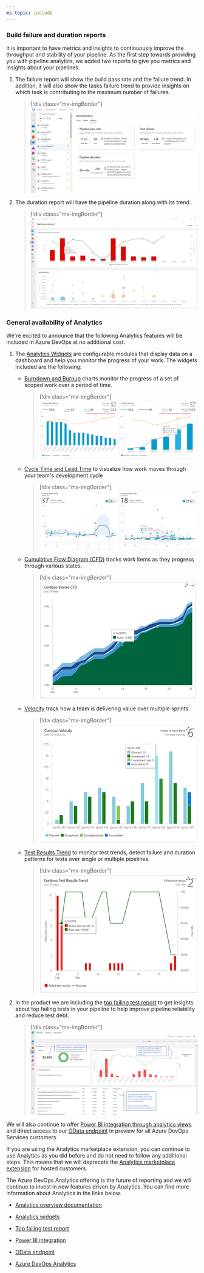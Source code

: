 ```yaml
---
ms.topic: include
---
```


### Build failure and duration reports

It is important to have metrics and insights to continuously improve the throughput and stability of your pipeline. As the first step towards providing you with pipeline analytics, we added two reports to give you metrics and insights about your pipelines.  

1. The failure report will show the build pass rate and the failure trend. In addition, it will also show the tasks failure trend to provide insights on which task is contributing to the maximum number of failures.

    > [!div class="mx-imgBorder"]
    > ![Build failure and duration reports.](../../media/150_22.png "Build failure and duration reports")

2. The duration report will have the pipeline duration along with its trend.

    > [!div class="mx-imgBorder"]
    > ![Pipeline duration report trend.](../../media/150_23.png "Pipeline duration report trend")

### General availability of Analytics

We're excited to announce that the following Analytics features will be included in Azure DevOps at no additional cost. 

1. The [Analytics Widgets](https://docs.microsoft.com/azure/devops/report/analytics/analytics-widgets?view=azure-devops) are configurable modules that display data on a dashboard and help you monitor the progress of your work. The widgets included are the following:

    * [Burndown and Burnup](https://docs.microsoft.com/azure/devops/report/dashboards/configure-burndown-burnup-widgets?toc=/azure/devops/report/analytics/toc.json&bc=/azure/devops/report/analytics/breadcrumb/toc.json&view=azure-devops) charts monitor the progress of a set of scoped work over a period of time.

        > [!div class="mx-imgBorder"]
        > ![Burndown and burnup charts.](../../media/150_16.png "Burndown and burnup charts")

    * [Cycle Time and Lead Time](https://docs.microsoft.com/azure/devops/report/dashboards/cycle-time-and-lead-time?toc=/azure/devops/report/analytics/toc.json&bc=/azure/devops/report/analytics/breadcrumb/toc.json&view=azure-devops) to visualize how work moves through your team's development cycle

        > [!div class="mx-imgBorder"]
        > ![Cycle Time and Lead Time.](../../media/150_17.png "Cycle Time and Lead Time")

    * [Cumulative Flow Diagram (CFD)](https://docs.microsoft.com/azure/devops/report/dashboards/cumulative-flow?toc=/azure/devops/report/analytics/toc.json&bc=/azure/devops/report/analytics/breadcrumb/toc.json&view=azure-devops) tracks work items as they progress through various states.

        > [!div class="mx-imgBorder"]
        > ![Cumulative Flow Diagram.](../../media/150_18.png "Cumulative Flow Diagram")

    * [Velocity](https://docs.microsoft.com/azure/devops/report/dashboards/team-velocity?toc=/azure/devops/report/analytics/toc.json&bc=/azure/devops/report/analytics/breadcrumb/toc.json&view=azure-devops) track how a team is delivering value over multiple sprints.

        > [!div class="mx-imgBorder"]
        > ![Velocity chart.](../../media/150_19.png "Velocity chart")

    * [Test Results Trend](https://docs.microsoft.com/azure/devops/report/dashboards/configure-test-results-trend?view=azure-devops) to monitor test trends, detect failure and duration patterns for tests over single or multiple pipelines.

        > [!div class="mx-imgBorder"]
        > ![Test results trend.](../../media/150_20.png "Test results trend")

2. In the product we are including the [top failing test report](https://docs.microsoft.com/azure/devops/pipelines/test/test-analytics?toc=/azure/devops/report/analytics/toc.json&bc=/azure/devops/report/analytics/breadcrumb/toc.json&view=azure-devops#view-test-analytics-for-builds) to get insights about top failing tests in your pipeline to help improve pipeline reliability and reduce test debt.

    > [!div class="mx-imgBorder"]
    > ![Test failure report.](../../media/150_21.png "Test failure report")

We will also continue to offer [Power BI integration through analytics views](https://docs.microsoft.com/azure/devops/report/powerbi/index?view=azure-devops) and direct access to our [OData endpoint](https://docs.microsoft.com/azure/devops/report/extend-analytics/index?view=azure-devops) in preview for all Azure DevOps Services customers.

If you are using the Analytics marketplace extension, you can continue to use Analytics as you did before and do not need to follow any additional steps. This means that we will deprecate the [Analytics marketplace extension](https://marketplace.visualstudio.com/items?itemName=ms.vss-analytics) for hosted customers.

The Azure DevOps Analytics offering is the future of reporting and we will continue to invest in new features driven by Analytics. You can find more information about Analytics in the links below.

* [Analytics overview documentation](https://docs.microsoft.com/azure/devops/report/analytics/what-is-analytics?view=azure-devops)

* [Analytics widgets](https://docs.microsoft.com/azure/devops/report/analytics/analytics-widgets?view=azure-devops)

* [Top failing test report](https://docs.microsoft.com/azure/devops/pipelines/test/test-analytics?toc=/azure/devops/report/analytics/toc.json&bc=/azure/devops/report/analytics/breadcrumb/toc.json&view=azure-devops#view-test-analytics-for-builds)

* [Power BI integration](https://docs.microsoft.com/azure/devops/report/powerbi/index?view=azure-devops)

* [OData endpoint](https://docs.microsoft.com/azure/devops/report/extend-analytics/index?view=azure-devops)

* [Azure DevOps Analytics](https://channel9.msdn.com/Events/connect/2017/T251)
